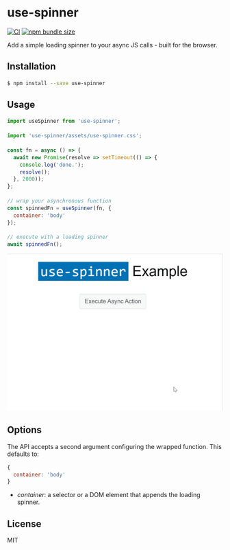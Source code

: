 # use-spinner

[![CI](https://github.com/pinussilvestrus/use-spinner/actions/workflows/CI.yml/badge.svg)](https://github.com/pinussilvestrus/use-spinner/actions/workflows/CI.yml) [![npm bundle size](https://img.shields.io/bundlephobia/minzip/use-spinner?label=package%20size)](https://bundlephobia.com/result?p=use-spinner@latest)

Add a simple loading spinner to your async JS calls - built for the browser.

## Installation

```sh
$ npm install --save use-spinner
```

## Usage

```js
import useSpinner from 'use-spinner';

import 'use-spinner/assets/use-spinner.css';

const fn = async () => {
  await new Promise(resolve => setTimeout(() => {
    console.log('done.');
    resolve();
  }, 2000));
};

// wrap your asynchronous function
const spinnedFn = useSpinner(fn, {
  container: 'body'
});

// execute with a loading spinner
await spinnedFn();
```

![Screencast](./docs/screencast.gif)

## Options

The API accepts a second argument configuring the wrapped function. This defaults to:

```js
{
  container: 'body'
}
```

* *container*: a selector or a DOM element that appends the loading spinner.

## License

MIT

